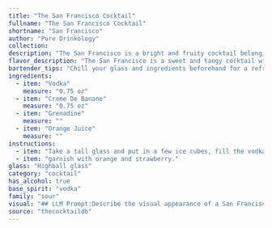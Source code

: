 ```yaml
---
title: "The San Francisco Cocktail"
fullname: "The San Francisco Cocktail"
shortname: "San Francisco"
author: "Pure Drinkology"
collection:
description: "The San Francisco is a bright and fruity cocktail belonging to the Sour family. It's a modern twist on the classic Whiskey Sour, with vodka replacing whiskey and the addition of banana liqueur and grenadine for a tropical flair. "
flavor_description: "The San Francisco is a sweet and tangy cocktail with a tropical twist. The vodka provides a smooth base, while the creme de banane adds a rich, banana flavor. The grenadine contributes a sweet and tart pomegranate note, and the orange juice provides a refreshing acidity and citrusy aroma. The combination creates a balanced and flavorful drink that's both refreshing and indulgent. "
bartender_tips: "Chill your glass and ingredients beforehand for a refreshing experience.  Use a quality vodka and a good creme de banane for a richer flavor.  Shake vigorously with ice to ensure thorough blending.  Float the grenadine over the top to create a layered visual effect, but be mindful of the ratio to avoid an overly sweet taste. Garnish with an orange twist for a classic touch. "
ingredients:
  - item: "Vodka"
    measure: "0.75 oz"
  - item: "Creme De Banane"
    measure: "0.75 oz"
  - item: "Grenadine"
    measure: ""
  - item: "Orange Juice"
    measure: ""
instructions:
  - item: "Take a tall glass and put in a few ice cubes, fill the vodka over it and fill with juice then the \"creme\", to end fill in the grenadine but very carefully at the side of the glass so it will lay down in the bottom."
  - item: "garnish with orange and strawberry."
glass: "Highball glass"
category: "cocktail"
has_alcohol: true
base_spirit: "vodka"
family: "sour"
visual: "## LLM Prompt:Describe the visual appearance of a San Francisco cocktail. This cocktail is made with Vodka, Creme de Banane, Grenadine, and Orange Juice. Pay attention to the layering, color, and texture of the drink.  **For example:*** How many distinct layers are visible?* What are the colors of each layer?* Does the drink have a creamy or smooth texture?* Are there any garnishes present? If so, describe them. **Your description should evoke the visual imagery of the cocktail.** "
source: "thecocktaildb"
---
```


